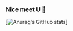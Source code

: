 ### Nice meet U 👋

[![Anurag's GitHub stats](https://github-readme-stats.vercel.app/api?username=Jiseok97&&show_icons=ture&theme=tokyounight)]

<!--
**Jiseok97/Jiseok97** is a ✨ _special_ ✨ repository because its `README.md` (this file) appears on your GitHub profile.

Here are some ideas to get you started:

- 🔭 I’m currently working on ...
- 🌱 I’m currently learning ...
- 👯 I’m looking to collaborate on ...
- 🤔 I’m looking for help with ...
- 💬 Ask me about ...
- 📫 How to reach me: ...
- 😄 Pronouns: ...
- ⚡ Fun fact: ...
-->
